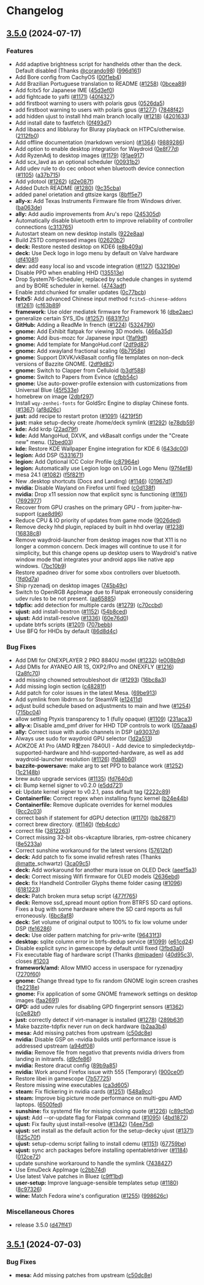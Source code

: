 # Changelog

## [3.5.0](https://github.com/Adi7015YT/bazzite/compare/v3.5.1...v3.5.0) (2024-07-17)


### Features

* Add adaptive brightness script for handhelds other than the deck. Default disabled (Thanks [@corando98](https://github.com/corando98)) ([996d161](https://github.com/Adi7015YT/bazzite/commit/996d161bfb27432e1bd396236c63e932b5d8e981))
* Add Bore config from CachyOS ([00f1eb4](https://github.com/Adi7015YT/bazzite/commit/00f1eb4d236a91bbadc70cb0ebf3e45aef16a1f1))
* Add Brazilian Portuguese translation to README ([#1258](https://github.com/Adi7015YT/bazzite/issues/1258)) ([0bcea89](https://github.com/Adi7015YT/bazzite/commit/0bcea89e9603dc6fe2cde19693dfdfc9970dea72))
* Add fcitx5 for Japanese IME ([45d3ef0](https://github.com/Adi7015YT/bazzite/commit/45d3ef0458487dfb8dc4eb56e50fc4443a95074b))
* add fightcade to yafti ([#1171](https://github.com/Adi7015YT/bazzite/issues/1171)) ([40f4327](https://github.com/Adi7015YT/bazzite/commit/40f432765c040bbe5cd5922c6d6031a096554c12))
* add firstboot warning to users with polaris gpus ([0526da5](https://github.com/Adi7015YT/bazzite/commit/0526da5f97e5e444403c6958963675e86d7f71b8))
* add firstboot warning to users with polaris gpus ([#1277](https://github.com/Adi7015YT/bazzite/issues/1277)) ([7848f42](https://github.com/Adi7015YT/bazzite/commit/7848f42799f605a8790f21ed79fcebd26590bc2a))
* add hidden ujust to install hhd main branch locally ([#1218](https://github.com/Adi7015YT/bazzite/issues/1218)) ([4201633](https://github.com/Adi7015YT/bazzite/commit/4201633f2766a35da1e408dd3241d48cb27e9ff1))
* Add install date to fastfetch ([0f493d7](https://github.com/Adi7015YT/bazzite/commit/0f493d70af45563355b577ba101e3b5279dd4d5e))
* Add libaacs and libbluray for Bluray playback on HTPCs/otherwise. ([2112fb0](https://github.com/Adi7015YT/bazzite/commit/2112fb02381147beb340cde790d6f90c9cc3bc34))
* Add offline documentation (markdown version) ([#1364](https://github.com/Adi7015YT/bazzite/issues/1364)) ([9889286](https://github.com/Adi7015YT/bazzite/commit/988928610a37694a5223f7d09499d737af3790c5))
* Add option to enable desktop integration for Waydroid ([0e8f77d](https://github.com/Adi7015YT/bazzite/commit/0e8f77dedf68be2136e3f02f344d0f90d63207c5))
* Add RyzenAdj to desktop images ([#1179](https://github.com/Adi7015YT/bazzite/issues/1179)) ([91ae917](https://github.com/Adi7015YT/bazzite/commit/91ae9173434f39f72fa67c9fa5a0682bad34dc4a))
* Add scx_lavd as an optional scheduler ([00931b2](https://github.com/Adi7015YT/bazzite/commit/00931b256b8c798abe798265800f2c6498380a26))
* Add udev rule to do cec onboot when bluetooth device connection ([#1105](https://github.com/Adi7015YT/bazzite/issues/1105)) ([a37b715](https://github.com/Adi7015YT/bazzite/commit/a37b7154324db712d951b7083bd45204e788dd55))
* Add ydotool ([#1262](https://github.com/Adi7015YT/bazzite/issues/1262)) ([d2e087f](https://github.com/Adi7015YT/bazzite/commit/d2e087f0b6a82a4267b41bdd59a48d313a83a1b2))
* Added Dutch README ([#1280](https://github.com/Adi7015YT/bazzite/issues/1280)) ([9c35cba](https://github.com/Adi7015YT/bazzite/commit/9c35cbaded8a66b461fed9615ccb41a1496b1ac2))
* added panel orietation and gttsize kargs ([8bff5e7](https://github.com/Adi7015YT/bazzite/commit/8bff5e75606821e0d978b9f4dc63d36e6724fc3c))
* **ally-x:** Add Texas Instruments Firmware file from Windows driver. ([ba063de](https://github.com/Adi7015YT/bazzite/commit/ba063deecf4d55498bb15ed3f94cb42322017b7a))
* **ally:** Add audio improvements from Aru's repo ([245305d](https://github.com/Adi7015YT/bazzite/commit/245305def4f3a883b762d1168b9ac13b8dea2972))
* Automatically disable bluetooth ertm to improve reliability of controller connections ([c313765](https://github.com/Adi7015YT/bazzite/commit/c3137654708349cee9ae8a8c4722617bd780a0ad))
* Autostart steam on new desktop installs ([922e8aa](https://github.com/Adi7015YT/bazzite/commit/922e8aa8cffc6071d84461ee46341ad29f018903))
* Build ZSTD compressed images ([02620b2](https://github.com/Adi7015YT/bazzite/commit/02620b2e9f11347d6d899d25aa3dc976d7236adf))
* **deck:** Restore nested desktop on KDE6 ([e8b409a](https://github.com/Adi7015YT/bazzite/commit/e8b409a5ace09b6d47fbb557e90316e0461ced5a))
* **deck:** Use Deck logo in logo menu by default on Valve hardware ([df41081](https://github.com/Adi7015YT/bazzite/commit/df41081f93fb00459c9eac42d84d605cca622b3e))
* **dev:** add easy local iso and vscode integration ([#1127](https://github.com/Adi7015YT/bazzite/issues/1127)) ([532190e](https://github.com/Adi7015YT/bazzite/commit/532190ecce6c5914159908ee0bfef9c22d8a696c))
* Disable PPD when enabling HHD ([135513e](https://github.com/Adi7015YT/bazzite/commit/135513e8270b67c07c88e618df62104ab05e435e))
* Drop System76-Scheduler, replaced by schedule changes in systemd and by BORE scheduler in kernel. ([4743adf](https://github.com/Adi7015YT/bazzite/commit/4743adfbd1e3ebd49f78b5067d8c701480413ba9))
* Enable zstd:chunked for smaller updates ([0c77bcb](https://github.com/Adi7015YT/bazzite/commit/0c77bcbbe61f982573ce17fd0bfd823ba3b9fc1c))
* **fcitx5:** Add advanced Chinese input method `fcitx5-chinese-addons` ([#1261](https://github.com/Adi7015YT/bazzite/issues/1261)) ([cf63b89](https://github.com/Adi7015YT/bazzite/commit/cf63b89c0b749391d3a7f0b85846398cb30f853a))
* **framework:** Use older mediatek firmware for Framework 16 ([dbe2aec](https://github.com/Adi7015YT/bazzite/commit/dbe2aec915f1a15bf437ebe275fee61da1a575a2))
* generalize certain SYS_IDs ([#1257](https://github.com/Adi7015YT/bazzite/issues/1257)) ([6831f7c](https://github.com/Adi7015YT/bazzite/commit/6831f7cb2e5fb0b98d9dfa261ee54353123a431d))
* **GitHub:** Adding a ReadMe In french ([#1224](https://github.com/Adi7015YT/bazzite/issues/1224)) ([5324790](https://github.com/Adi7015YT/bazzite/commit/53247900b8a074182be234cebed807ad436e727a))
* **gnome:** Add Exhibit flatpak for viewing 3D models. ([466a35d](https://github.com/Adi7015YT/bazzite/commit/466a35deccfe6adfa7bad376a6b76a0acc852d4d))
* **gnome:** Add ibus-mozc for Japanese input ([1faf9df](https://github.com/Adi7015YT/bazzite/commit/1faf9dfdad7dc534693228b7a970981c82eec206))
* **gnome:** Add template for MangoHud.conf ([2df9d82](https://github.com/Adi7015YT/bazzite/commit/2df9d821e33a1e691ba1ce533bcb071cb7e73b7d))
* **gnome:** Add xwayland fractional scaling ([6b7958e](https://github.com/Adi7015YT/bazzite/commit/6b7958e58055e0f54c69eb22e6c3a783aab07e0a))
* **gnome:** Support DXVK/vkBasalt config file templates on non-deck versions of Bazzite GNOME. ([2df9d82](https://github.com/Adi7015YT/bazzite/commit/2df9d821e33a1e691ba1ce533bcb071cb7e73b7d))
* **gnome:** Switch to Clapper from Celluloid ([b3df588](https://github.com/Adi7015YT/bazzite/commit/b3df58828808d887fabdfcf193518b5b3bc82bd8))
* **gnome:** Switch to Papers from Evince ([cfbb54c](https://github.com/Adi7015YT/bazzite/commit/cfbb54cc7c1f333f8376115a37fbfdbb97fc633d))
* **gnome:** Use auto-power-profile extension with customizations from Universal Blue ([45f533e](https://github.com/Adi7015YT/bazzite/commit/45f533ed434224f6dd7663c83b38c77c1bd145b8))
* homebrew on image ([2dbf297](https://github.com/Adi7015YT/bazzite/commit/2dbf29701b0b89a335fcc712b2d67a99255e3f42))
* Install `wqy-zenhei-fonts` for GoldSrc Engine to display Chinese fonts. ([#1367](https://github.com/Adi7015YT/bazzite/issues/1367)) ([af8d26c](https://github.com/Adi7015YT/bazzite/commit/af8d26c2bb8af02e9032891f959e2f5aba96a8c1))
* **just:** add recipe to restart proton ([#1091](https://github.com/Adi7015YT/bazzite/issues/1091)) ([4219f5f](https://github.com/Adi7015YT/bazzite/commit/4219f5f6ad4173fe2d2f5bc5629788a42364b6ae))
* **just:** make setup-decky create /home/deck symlink ([#1292](https://github.com/Adi7015YT/bazzite/issues/1292)) ([e78db59](https://github.com/Adi7015YT/bazzite/commit/e78db594fc170ea82360cbe7cafdff496517ba4e))
* **kde:** Add krdp ([22ad79f](https://github.com/Adi7015YT/bazzite/commit/22ad79f6d8bec9a6aa09c2bd6dd5c6a663e44080))
* **kde:** Add MangoHud, DXVK, and vkBasalt configs under the "Create new" menu. ([12bed03](https://github.com/Adi7015YT/bazzite/commit/12bed038245487764d4a49b216969087d109beb2))
* **kde:** Restore KDE Wallpaper Engine integration for KDE 6 ([643dc00](https://github.com/Adi7015YT/bazzite/commit/643dc00d0bbbc0729ca502d458f97ef6c0d934d4))
* **legion:** Add DSP ([5331671](https://github.com/Adi7015YT/bazzite/commit/5331671e615e87f701d4f3bf1bfae38cc41aa357))
* **legion:** Add Optional ICC Color Profile ([c87964e](https://github.com/Adi7015YT/bazzite/commit/c87964e7f4f4cefb8e58a90fbd2392bee2a52438))
* **legion:** Automatically use Legion logo on LGO in Logo Menu ([97f4ef8](https://github.com/Adi7015YT/bazzite/commit/97f4ef8dc3c1f9597464f272846bd2c0ef11336f))
* mesa 24.1 ([#1082](https://github.com/Adi7015YT/bazzite/issues/1082)) ([f5f821f](https://github.com/Adi7015YT/bazzite/commit/f5f821f93ea388b827dcc46242597836974c2e0e))
* New .desktop shortcuts (Docs and Landing) ([#1146](https://github.com/Adi7015YT/bazzite/issues/1146)) ([01967d1](https://github.com/Adi7015YT/bazzite/commit/01967d17562e23013227a0fc22fc872a066590bd))
* **nvidia:** Disable Wayland on Firefox until fixed ([c0d138f](https://github.com/Adi7015YT/bazzite/commit/c0d138f57450a850dc326c1c5ee8ad68b342ad31))
* **nvidia:** Drop x11 session now that explicit sync is functioning ([#1161](https://github.com/Adi7015YT/bazzite/issues/1161)) ([7692977](https://github.com/Adi7015YT/bazzite/commit/769297708c98653238b38df500922e6b82372322))
* Recover from GPU crashes on the primary GPU - from jupiter-hw-support ([cae8d96](https://github.com/Adi7015YT/bazzite/commit/cae8d96985c317604780f1b6babb7ae38c15caa9))
* Reduce CPU & IO priority of updates from game mode ([9026ded](https://github.com/Adi7015YT/bazzite/commit/9026ded109cd2046872d7bc93932570342e6f38d))
* Remove decky hhd plugin, replaced by built in hhd overlay ([#1238](https://github.com/Adi7015YT/bazzite/issues/1238)) ([16838c8](https://github.com/Adi7015YT/bazzite/commit/16838c8633d0dcb73295eabd5b7065251919231e))
* Remove waydroid-launcher from desktop images now that X11 is no longer a common concern. Deck images will continue to use it for simplicity, but this change opens up desktop users to Waydroid's native window mode that integrates your android apps like native app windows. ([7bc10b9](https://github.com/Adi7015YT/bazzite/commit/7bc10b9d493b12929801028a9adf3ca5f604e867))
* Restore xpadneo driver for some xbox controllers over bluetooth. ([1fd0d7a](https://github.com/Adi7015YT/bazzite/commit/1fd0d7aa666f39c5e665f96bedf9d988a5f36fa3))
* Ship ryzenadj on desktop images ([745b49c](https://github.com/Adi7015YT/bazzite/commit/745b49c8133a0b53ccb9726a1b4681a7656d0ff6))
* Switch to OpenRGB AppImage due to Flatpak erroneously considering udev rules to be not present. ([aa65885](https://github.com/Adi7015YT/bazzite/commit/aa65885b2c0f3f3ab68b369af05772b8a1608dbb))
* **tdpfix:** add detection for multiple cards ([#1279](https://github.com/Adi7015YT/bazzite/issues/1279)) ([c70ccbd](https://github.com/Adi7015YT/bazzite/commit/c70ccbd1748ef4020d9a86205bd4ec9ff2575ff6))
* **ujust:** add install-boxtron ([#1152](https://github.com/Adi7015YT/bazzite/issues/1152)) ([54b8ced](https://github.com/Adi7015YT/bazzite/commit/54b8ced0fa221530b8fd1a21da31cbba7e881e8c))
* **ujust:** Add install-resolve ([#1336](https://github.com/Adi7015YT/bazzite/issues/1336)) ([60e76d0](https://github.com/Adi7015YT/bazzite/commit/60e76d04f94f3794618215a65928f19ff1e1686a))
* update btrfs scripts ([#1201](https://github.com/Adi7015YT/bazzite/issues/1201)) ([707bebb](https://github.com/Adi7015YT/bazzite/commit/707bebb41fed5b42faf87289d9661cf2649fc0c4))
* Use BFQ for HHDs by default ([86d8d4c](https://github.com/Adi7015YT/bazzite/commit/86d8d4cd464c94379faeed5eeb7225b0ce08494d))


### Bug Fixes

* Add DMI for ONEXPLAYER 2 PRO 8840U model ([#1232](https://github.com/Adi7015YT/bazzite/issues/1232)) ([e008b9d](https://github.com/Adi7015YT/bazzite/commit/e008b9d868be37ee5e68c9e7178b7e7d86a96c0b))
* Add DMIs for AYANEO AIR 1S, OXP2/Pro and ONEXFLY ([#1216](https://github.com/Adi7015YT/bazzite/issues/1216)) ([2a8fc70](https://github.com/Adi7015YT/bazzite/commit/2a8fc7073070b0c4006552bcdf40916abb2ca8ec))
* add missing chowned setroubleshoot dir ([#1293](https://github.com/Adi7015YT/bazzite/issues/1293)) ([16bc8a3](https://github.com/Adi7015YT/bazzite/commit/16bc8a32e4b60d985c22918c1434f32c5307ebb0))
* Add missing login section ([c48281f](https://github.com/Adi7015YT/bazzite/commit/c48281fc3dd3f197b0a7610c07db911477b0281f))
* Add patch for color issues in the latest Mesa. ([69be913](https://github.com/Adi7015YT/bazzite/commit/69be913abe8def28eac6b6ed20bf5cbadf4627fb))
* Add symlink from libdrm.so for SteamVR ([e12411d](https://github.com/Adi7015YT/bazzite/commit/e12411d4aabe5288a59ff2a45c1e3978ccc14b3d))
* adjust build schedule based on adjustments to main and hwe ([#1254](https://github.com/Adi7015YT/bazzite/issues/1254)) ([715bc04](https://github.com/Adi7015YT/bazzite/commit/715bc0410dc1c581c88c38fbc363dfdd9ce62952))
* allow setting Ptyxis transparency to 1 (fully opaque) ([#1109](https://github.com/Adi7015YT/bazzite/issues/1109)) ([231aca3](https://github.com/Adi7015YT/bazzite/commit/231aca390f3f1ff7988647ca564a0dd25f0dc378))
* **ally-x:** Disable amd_pmf driver for HHD TDP controls to work ([057aaa4](https://github.com/Adi7015YT/bazzite/commit/057aaa418b267749b76a6ba98459d7c2cf070146))
* **ally:** Correct issue with audio channels in DSP ([a93037d](https://github.com/Adi7015YT/bazzite/commit/a93037d5161ed5e93e24c406381a54bde02881f5))
* Always use sudo for waydroid GPU selector ([1d2a513](https://github.com/Adi7015YT/bazzite/commit/1d2a51333c8c54937b7a15992cce007cc6cce950))
* AOKZOE A1 Pro (AMD R愛zen 7840U) - Add device to simpledeckytdp-supported-hardware and hhd-supported-hardware, as well as add waydroid-launcher resolution ([#1126](https://github.com/Adi7015YT/bazzite/issues/1126)) ([fda8b60](https://github.com/Adi7015YT/bazzite/commit/fda8b6055af575d3b518c4a1b65cb5f0d9e4d58a))
* **bazzite-powersave:** make arg to set PPD to balance work ([#1252](https://github.com/Adi7015YT/bazzite/issues/1252)) ([1c2148b](https://github.com/Adi7015YT/bazzite/commit/1c2148bde6bcf6ac048531757f67e647b0fcbb31))
* brew auto upgrade services ([#1135](https://github.com/Adi7015YT/bazzite/issues/1135)) ([fd7640d](https://github.com/Adi7015YT/bazzite/commit/fd7640dedbbc2d4404d58ac857397ade8d39b2cd))
* **ci:** Bump kernel signer to v0.2.0 ([e5dd721](https://github.com/Adi7015YT/bazzite/commit/e5dd721501902a992af9f13586ff9981ac64458b))
* **ci:** Update kernel signer to v0.2.1, pass default tag ([2222c89](https://github.com/Adi7015YT/bazzite/commit/2222c89a5189de32544299e49c840e8004beb619))
* **Containerfile:** Correct regex when installing fsync kernel ([b24e44b](https://github.com/Adi7015YT/bazzite/commit/b24e44be7e5351e48472f5e47ad81d7ac2f79126))
* **Containerfile:** Remove duplicate overrides for kernel modules ([9cc2c03](https://github.com/Adi7015YT/bazzite/commit/9cc2c03af4e57177d7edd44b8f3bfc4a993c61d2))
* correct bash if statement for dGPU detection ([#1170](https://github.com/Adi7015YT/bazzite/issues/1170)) ([bb26871](https://github.com/Adi7015YT/bazzite/commit/bb2687111f17e9627a582be523a38cf0746c0fb0))
* correct brew directory. ([#1140](https://github.com/Adi7015YT/bazzite/issues/1140)) ([feb4cdc](https://github.com/Adi7015YT/bazzite/commit/feb4cdcc20b804c09ea4677f3c4005e967d37844))
* correct file ([3812263](https://github.com/Adi7015YT/bazzite/commit/3812263d532b391d40ac11c8845c82829cb6e429))
* Correct missing 32-bit obs-vkcapture libraries, rpm-ostree chicanery ([8e5233a](https://github.com/Adi7015YT/bazzite/commit/8e5233a414f9ff7a20b494d981b5629413189110))
* Correct sunshine workaround for the latest versions ([57612bf](https://github.com/Adi7015YT/bazzite/commit/57612bf58d470eccc6005a8741ed52be9d5b3a15))
* **deck:** Add patch to fix some invalid refresh rates (Thanks [@matte](https://github.com/matte)_schwartz) ([3ca09c5](https://github.com/Adi7015YT/bazzite/commit/3ca09c587dd596d0a9b9be7d60d33a9d82ff5fbb))
* **deck:** Add workaround for another mura issue on OLED Deck ([aeef5a3](https://github.com/Adi7015YT/bazzite/commit/aeef5a3d47ebeb97206e9fdb4804a4838e3b50f2))
* **deck:** Correct missing Wifi firmware for OLED models ([2636ebd](https://github.com/Adi7015YT/bazzite/commit/2636ebd496dab9fd192063ac1a3976b926fba746))
* **deck:** fix Handheld Controller Glyphs theme folder casing ([#1096](https://github.com/Adi7015YT/bazzite/issues/1096)) ([6181223](https://github.com/Adi7015YT/bazzite/commit/6181223d31babd40e921cf154e78310e616078f1))
* **deck:** Patch broken mura setup script ([477f765](https://github.com/Adi7015YT/bazzite/commit/477f765ee1226d0388ffabc2beb3c20b0468b513))
* **deck:** Remove ssd_spread mount option from BTRFS SD card options. Fixes a bug with some hardware where the SD card reports as full erroneously. ([6bc8af8](https://github.com/Adi7015YT/bazzite/commit/6bc8af8efd8de45ce0996c8545976f535b2f9dc1))
* **deck:** Set volume of original output to 100% to fix low volume under DSP ([fe16286](https://github.com/Adi7015YT/bazzite/commit/fe162863b07bdf7bf29c48278ef2581d65a7f3ad))
* **deck:** Use older pattern matching for priv-write ([96431f3](https://github.com/Adi7015YT/bazzite/commit/96431f32711fed41a1f1c3361cd7855b15e1f5aa))
* **desktop:** sqlite column error in btrfs-dedup service ([#1099](https://github.com/Adi7015YT/bazzite/issues/1099)) ([e61cd24](https://github.com/Adi7015YT/bazzite/commit/e61cd2424e14a854f75fae58d1fb5fbaaa5566d2))
* Disable explicit sync in gamescope by default until fixed ([3fbd3a0](https://github.com/Adi7015YT/bazzite/commit/3fbd3a0d57443efe8761c16d58b304df1a8a64f3))
* Fix executable flag of hardware script (Thanks [@mjpaden](https://github.com/mjpaden)) ([40d95c3](https://github.com/Adi7015YT/bazzite/commit/40d95c3bc53eead12f43bfacb35b2e6a69dcf06f)), closes [#1203](https://github.com/Adi7015YT/bazzite/issues/1203)
* **framework/amd:** Allow MMIO access in userspace for ryzenadjxy ([7270f60](https://github.com/Adi7015YT/bazzite/commit/7270f60fbf33c3575e483d4855c37adb5a2d9802))
* **gnome:** Change thread type to fix random GNOME login screen crashes ([fe2218e](https://github.com/Adi7015YT/bazzite/commit/fe2218ec38c83c3a413829424817059b5b8803a4))
* **gnome:** Fix application of some GNOME framework settings on desktop images ([faa2691](https://github.com/Adi7015YT/bazzite/commit/faa269171ac5c3d4bca4d1a479d71da000de9689))
* **GPD:** add udev rules for disabling GPD fingerprint sensors ([#1362](https://github.com/Adi7015YT/bazzite/issues/1362)) ([c0e82bf](https://github.com/Adi7015YT/bazzite/commit/c0e82bf46d02e255063158139a6f10c7fff3b222))
* **just:** correctly detect if virt-manager is installed ([#1278](https://github.com/Adi7015YT/bazzite/issues/1278)) ([289b63f](https://github.com/Adi7015YT/bazzite/commit/289b63f5faba0778583e989d7c0c732af12088e8))
* Make bazzite-tdpfix never run on deck hardware ([b2aa3b4](https://github.com/Adi7015YT/bazzite/commit/b2aa3b45baba2ce447a41e3c75fbd3ba17a6d4ee))
* **mesa:** Add missing patches from upstream ([c50dc8e](https://github.com/Adi7015YT/bazzite/commit/c50dc8ee9eb570ad15e4cf59f0b06125f2e75a15))
* **nvidia:** Disable GSP on -nvidia builds until performance issue is addressed upstream ([a94df08](https://github.com/Adi7015YT/bazzite/commit/a94df08908b374757e035a4a53996e8984225a50))
* **nvidia:** Remove file from negativo that prevents nvidia drivers from landing in initramfs. ([d9cfe86](https://github.com/Adi7015YT/bazzite/commit/d9cfe866e572467dd2fb31015e52b6db054bc30c))
* **nvidia:** Restore dracut config ([89b9a85](https://github.com/Adi7015YT/bazzite/commit/89b9a8510222edda5b0a6e28dc743a0fb705738d))
* **nvidia:** Work around Firefox issue with 555 (Temporary) ([900ce0f](https://github.com/Adi7015YT/bazzite/commit/900ce0f8e2f330dcf5cc0476bdf6cd50dafe2e53))
* Restore libei in gamescope ([7b57725](https://github.com/Adi7015YT/bazzite/commit/7b57725d3bf8d6c04027e537ec2338daeb40f9ce))
* Restore missing wine executables ([ca3d605](https://github.com/Adi7015YT/bazzite/commit/ca3d6053040671576b6af44add886ab3162479f3))
* **steam:** Fix flickering in nvidia cards ([#1251](https://github.com/Adi7015YT/bazzite/issues/1251)) ([548a9cc](https://github.com/Adi7015YT/bazzite/commit/548a9ccce0f0df4139b2c1afd3e845d2d027ae4f))
* **steam:** Improve big picture mode performance on multi-gpu AMD laptops. ([6500fed](https://github.com/Adi7015YT/bazzite/commit/6500fed617a2c259694608e0928e2ca1da664527))
* **sunshine:** fix systemd file for missing closing quote ([#1226](https://github.com/Adi7015YT/bazzite/issues/1226)) ([c89cf0d](https://github.com/Adi7015YT/bazzite/commit/c89cf0dc53a90d6f24cd517150e50ed2f58ea1aa))
* **ujust:** Add --or-update flag for Flatpak command ([#1095](https://github.com/Adi7015YT/bazzite/issues/1095)) ([4bd1872](https://github.com/Adi7015YT/bazzite/commit/4bd187256a97535a991b0d416ae52c2bd695501d))
* **ujust:** Fix faulty ujust install-resolve ([#1342](https://github.com/Adi7015YT/bazzite/issues/1342)) ([14ee75d](https://github.com/Adi7015YT/bazzite/commit/14ee75d7c8e8f3116a4ab3388c4f65607997027c))
* **ujust:** set install as the default action for the setup-decky ujust ([#1371](https://github.com/Adi7015YT/bazzite/issues/1371)) ([825c70f](https://github.com/Adi7015YT/bazzite/commit/825c70ff38ff7a77655a63c5f047ca352c48d2a8))
* **ujust:** setup-cdemu script failing to install cdemu ([#1151](https://github.com/Adi7015YT/bazzite/issues/1151)) ([67759be](https://github.com/Adi7015YT/bazzite/commit/67759bef8357c88d495bb946faa1d85e042c5d7f))
* **ujust:** sync arch packages before installing opentabletdriver ([#1184](https://github.com/Adi7015YT/bazzite/issues/1184)) ([012ce72](https://github.com/Adi7015YT/bazzite/commit/012ce72b1adf53d494d28c1d86dc1176ee614736))
* update sunshine workaround to handle the symlink ([7438427](https://github.com/Adi7015YT/bazzite/commit/7438427991076df0e6cd7a8fdbe6129c16f30400))
* Use EmuDeck AppImage ([c2bb74d](https://github.com/Adi7015YT/bazzite/commit/c2bb74d8e8e36b3222bf1f0226c01d19d0a9f756))
* Use latest Valve patches in Bluez ([c9ff1bd](https://github.com/Adi7015YT/bazzite/commit/c9ff1bda5321246c1c004106889372b8c9a4d5ce))
* **user-setup:** Improve language-sensible templates setup ([#1180](https://github.com/Adi7015YT/bazzite/issues/1180)) ([8c97326](https://github.com/Adi7015YT/bazzite/commit/8c97326322d465e7f5a1150bd1916f62a20602d4))
* **wine:** Match Fedora wine's configuration ([#1255](https://github.com/Adi7015YT/bazzite/issues/1255)) ([998626c](https://github.com/Adi7015YT/bazzite/commit/998626c2a6fa6a245a39fc2d87c7d9a29c97d164))


### Miscellaneous Chores

* release 3.5.0 ([d47ff41](https://github.com/Adi7015YT/bazzite/commit/d47ff4114ab6b238017c0f9e14fbbf20d3f5a1ae))

## [3.5.1](https://github.com/ublue-os/bazzite/compare/v3.5.0...v3.5.1) (2024-07-03)


### Bug Fixes

* **mesa:** Add missing patches from upstream ([c50dc8e](https://github.com/ublue-os/bazzite/commit/c50dc8ee9eb570ad15e4cf59f0b06125f2e75a15))

